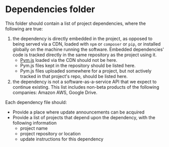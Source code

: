 # Dependencies folder

This folder should contain a list of project dependencies, where the following are true:

1. the dependency is directly embedded in the project, as opposed to being served via a CDN, loaded with `npm` or `composer` or `pip`, or installed globally on the machine running the software. Embedded dependencies' code is tracked directly in the same repository as the project using it.
	- [Pym.js](blog.apps.npr.org/pym.js/) loaded via the CDN should not be here.
	- Pym.js files kept in the repository should be listed here.
	- Pym.js files uploaded somewhere for a project, but not actively tracked in that project's repo, should be listed here.
2. the dependency is not a software-as-a-service API that we expect to continue existing. This list includes non-beta products of the following companies: Amazon AWS, Google Drive.

Each dependency file should:

- Provide a place where update announcements can be acquired
- Provide a list of projects that depend upon the dependency, with the following information
	- project name
	- project repository or location
	- update instructions for this dependency
